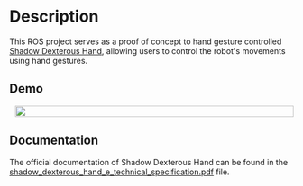 # Description

This ROS project serves as a proof of concept to hand gesture controlled [Shadow Dexterous Hand](https://www.shadowrobot.com/dexterous-hand-series/), allowing users to control the robot's movements using hand gestures.

## Demo

<div style="display: flex;">
  <div style="flex: 1; padding-left: 10px;">
    <img src="https://github.com/Jy-Lau/ROS-Hand-Gesture-Controlled-Shadow-Dexterous-Robot/blob/main/hand_robot/doc/gesture-controlled-robot.gif" width="100%">
  </div>
</div>

## Documentation

The official documentation of Shadow Dexterous Hand can be found in the [shadow_dexterous_hand_e_technical_specification.pdf](https://github.com/Jy-Lau/ROS-Hand-Gesture-Controlled-Shadow-Dexterous-Robot/blob/main/hand_robot/doc/shadow_dexterous_hand_e_technical_specification.pdf) file.
